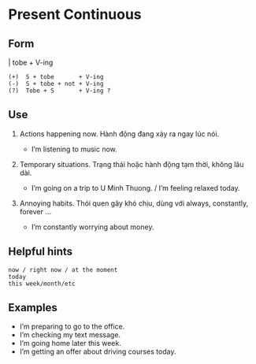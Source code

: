# Present Continuous

## Form

| tobe + V-ing

```text
(+)  S + tobe       + V-ing
(-)  S + tobe + not + V-ing
(?)  Tobe + S       + V-ing ?
```

## Use

1. Actions happening now. Hành động đang xảy ra ngay lúc nói.
    - I’m listening to music now.

2. Temporary situations. Trạng thái hoặc hành động tạm thời, không lâu dài.
    - I’m going on a trip to U Minh Thuong. / I’m feeling relaxed today.

3. Annoying habits. Thói quen gây khó chịu, dùng với always, constantly, forever ...
    - I’m constantly worrying about money.

## Helpful hints

```text
now / right now / at the moment
today
this week/month/etc
```

## Examples

- I’m preparing to go to the office.
- I’m checking my text message.
- I’m going home later this week.
- I’m getting an offer about driving courses today.
